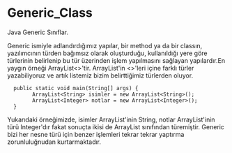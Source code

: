 # Generic_Class
Java Generic Sınıflar.

Generic ismiyle adlandırdığımız yapılar, bir method ya da bir classın, yazılımcının türden bağımsız olarak oluşturduğu,
kullanıldığı yere göre türlerinin belirlenip bu tür üzerinden işlem yapılmasını sağlayan yapılardır.En yaygın örneği 
ArrayList<>'tir. ArrayList'in <>'leri içine farklı türler yazabiliyoruz ve artık listemiz bizim belirttiğimiz türlerden oluyor.
 
      public static void main(String[] args) {
            ArrayList<String> isimler = new ArrayList<String>();
            ArrayList<Integer> notlar = new ArrayList<Integer>();
      }
 
Yukarıdaki örneğimizde, isimler ArrayList'inin String, notlar ArrayList'inin türü Integer'dır fakat sonuçta ikisi de ArrayList 
sınıfından türemiştir. Generic bizi her nesne türü için benzer işlemleri tekrar tekrar yaptırma zorunluluğnudan kurtarmaktadır.

